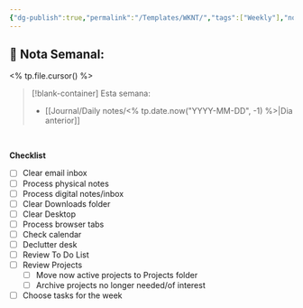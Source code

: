 ```yaml
---
{"dg-publish":true,"permalink":"/Templates/WKNT/","tags":["Weekly"],"noteIcon":"","created":"2023-07-31T20:59:28.704-05:00","updated":"2023-08-23T00:31:42.991-05:00"}
---
```



## 📅 Nota Semanal:
<% tp.file.cursor() %>

> [!blank-container] Esta semana:
> - [[Journal/Daily notes/<% tp.date.now("YYYY-MM-DD", -1) %>\|Dia anterior]]


<br>

**Checklist**
- [ ] Clear email inbox
- [ ] Process physical notes
- [ ] Process digital notes/inbox
- [ ] Clear Downloads folder
- [ ] Clear Desktop
- [ ] Process browser tabs
- [ ] Check calendar
- [ ] Declutter desk
- [ ] Review To Do List
- [ ] Review Projects
	- [ ] Move now active projects to Projects folder
	- [ ] Archive projects no longer needed/of interest
- [ ] Choose tasks for the week

<br>

